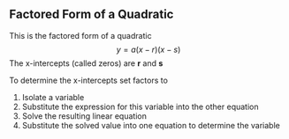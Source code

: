 
## Factored Form of a Quadratic
This is the factored form of a quadratic $$
y =a(x-r)(x-s)
$$ The x-intercepts (called zeros) are **r** and **s**

To determine the x-intercepts set factors to 

1. Isolate a variable
2. Substitute the expression for this variable into the other equation
3. Solve the resulting linear equation
4. Substitute the solved value into one equation to determine the variable